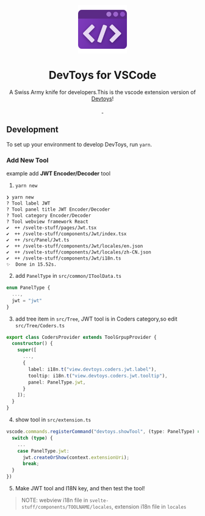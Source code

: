 <p align="center">
  <img width="128" align="center" src="media/icon.png">
</p>
<h1 align="center">
  DevToys for VSCode
</h1>
<p align="center">
  A Swiss Army knife for developers.This is the vscode extension version of <a href='https://github.com/veler/DevToys'>Devtoys</a>!
</p>
<p align="center">
  <a href="https://marketplace.visualstudio.com/items?itemName=kejun.devtoys">
    <img src="https://img.shields.io/visual-studio-marketplace/d/kejun.devtoys.svg?style=flat-square" alt="">
  </a>
  <a href="https://github.com/KeJunMao/vscode-devtoys/blob/master/LICENSE">
    <img src="https://img.shields.io/github/license/KeJunMao/vscode-devtoys.svg?style=flat-square" alt="">
  </a>
</p>

## Development

To set up your environment to develop DevToys, run `yarn`.

### Add New Tool

example add **JWT Encoder/Decoder** tool

1. `yarn new`

```
❯ yarn new
? Tool label JWT
? Tool panel title JWT Encoder/Decoder
? Tool category Encoder/Decoder
? Tool webview framework React
✔  ++ /svelte-stuff/pages/Jwt.tsx
✔  ++ /svelte-stuff/components/Jwt/index.tsx
✔  ++ /src/Panel/Jwt.ts
✔  ++ /svelte-stuff/components/Jwt/locales/en.json
✔  ++ /svelte-stuff/components/Jwt/locales/zh-CN.json
✔  ++ /svelte-stuff/components/Jwt/i18n.ts
✨  Done in 15.52s.
```

2. add `PanelType` in `src/common/IToolData.ts`

```ts
enum PanelType {
  ...,
  jwt = "jwt"
}
```

3. add tree item in `src/Tree`, JWT tool is in Coders category,so edit `src/Tree/Coders.ts`

```ts
export class CodersProvider extends ToolGrpupProvider {
  constructor() {
    super([
      ...,
      {
        label: i18n.t("view.devtoys.coders.jwt.label"),
        tooltip: i18n.t("view.devtoys.coders.jwt.tooltip"),
        panel: PanelType.jwt,
      }
    ]);
  }
}
```

4. show tool in `src/extension.ts`

```ts
vscode.commands.registerCommand("devtoys.showTool", (type: PanelType) => {
  switch (type) {
    ...
    case PanelType.jwt:
      jwt.createOrShow(context.extensionUri);
      break;
  }
})
```

5. Make JWT tool and I18N key, and then test the tool!

> NOTE: webview i18n file in `svelte-stuff/components/TOOLNAME/locales`, extension i18n file in `locales`
